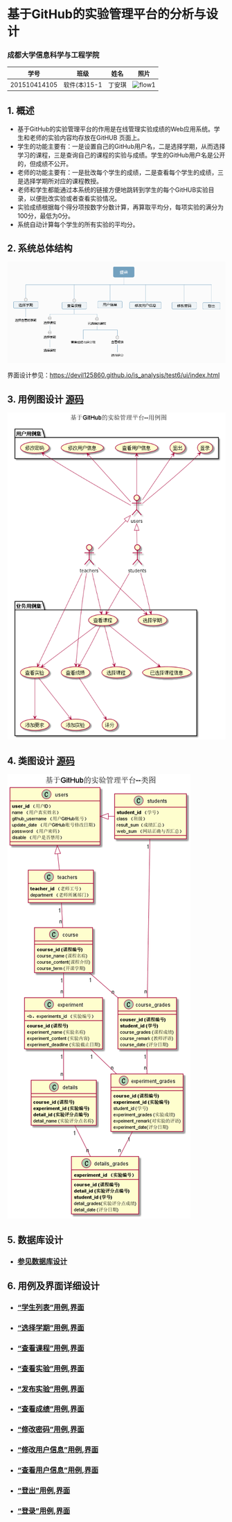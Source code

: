 ﻿<!-- markdownlint-disable MD033-->
<!-- 禁止MD033类型的警告 https://www.npmjs.com/package/markdownlint -->

# 基于GitHub的实验管理平台的分析与设计

### 成都大学信息科学与工程学院

|学号|班级|姓名|照片|
|:-------:|:-------------: | :----------:|:---:|
|201510414105|软件(本)15-1|丁安琪|![flow1](../.jpg)|

## 1. 概述
- 基于GitHub的实验管理平台的作用是在线管理实验成绩的Web应用系统。学生和老师的实验内容均存放在GitHUB
页面上。
- 学生的功能主要有：一是设置自己的GitHub用户名，二是选择学期，从而选择学习的课程，三是查询自己的课程的实验与成绩。学生的GitHub用户名是公开的，但成绩不公开。
- 老师的功能主要有：一是批改每个学生的成绩，二是查看每个学生的成绩，三是选择学期所对应的课程教授。
- 老师和学生都能通过本系统的链接方便地跳转到学生的每个GitHUB实验目录，以便批改实验或者查看实验情况。
- 实验成绩根据每个得分项按数字分数计算，再算取平均分，每项实验的满分为100分，最低为0分。
- 系统自动计算每个学生的所有实验的平均分。
    
## 2. 系统总体结构
![](系统总体结构.png)

界面设计参见：https://devil125860.github.io/is_analysis/test6/ui/index.html
    
## 3. 用例图设计 [源码](src/UseCase.puml)
![](UseCase.png)

## 4. 类图设计 [源码](src/class.puml)
![](./class.png)

## 5. 数据库设计
- ### [参见数据库设计](./数据库设计.md)

## 6. 用例及界面详细设计
- ### [“学生列表”用例](./用例/学生列表.md),[界面](https://devil125860.github.io/is_analysis/test6/ui/index.html)
- ### [“选择学期”用例](./用例/选择学期.md),[界面](https://devil125860.github.io/is_analysis/test6/ui/顶部菜单.html)
- ### [“查看课程”用例](./用例/查看课程.md),[界面](https://devil125860.github.io/is_analysis/test6/ui/查看课程.html)
- ### [“查看实验”用例](./用例/查看实验.md),[界面](https://devil125860.github.io/is_analysis/test6/ui/查看课程.html)
- ### [“发布实验”用例](./用例/发布实验.md),[界面](https://devil125860.github.io/is_analysis/test6/ui/查看课程.html)
- ### [“查看成绩”用例](./用例/查看成绩.md),[界面](https://devil125860.github.io/is_analysis/test6/ui/查看课程.html)
- ### [“修改密码”用例](./用例/修改密码.md),[界面](https://devil125860.github.io/is_analysis/test6/ui/顶部菜单.html)
- ### [“修改用户信息”用例](./用例/修改用户信息.md),[界面](https://devil125860.github.io/is_analysis/test6/ui/顶部菜单.html)
- ### [“查看用户信息”用例](./用例/查看用户信息.md),[界面](https://devil125860.github.io/is_analysis/test6/ui/顶部菜单.html)
- ### [“登出”用例](./用例/登出.md),[界面](https://devil125860.github.io/is_analysis/test6/ui/顶部菜单.html)
- ### [“登录”用例](./用例/登录.md),[界面](https://devil125860.github.io/is_analysis/test6/ui/登录.html)
    
